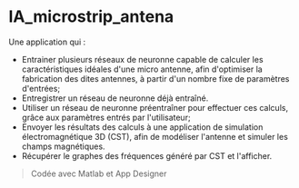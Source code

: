 # IA_microstrip_antena
Une application qui :
* Entrainer plusieurs réseaux de neuronne capable de calculer les caractéristiques idéales d'une micro antenne, afin d'optimiser la fabrication des dites antennes, à partir d'un nombre fixe de paramètres d'entrées;
* Entregistrer un réseau de neuronne déjà entraîné.
* Utiliser un réseau de neuronne préentraîner pour effectuer ces calculs, grâce aux paramètres entrés par l'utilisateur;
* Envoyer les résultats des calculs à une application de simulation électromagnétique 3D (CST), afin de modéliser l'antenne et simuler les champs magnétiques.
* Récupérer le graphes des fréquences généré par CST et l'afficher.
> Codée avec Matlab et App Designer

